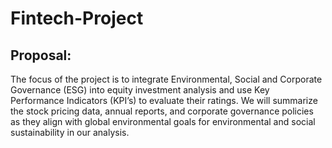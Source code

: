 # Fintech-Project
## Proposal:

The focus of the project is to integrate Environmental, Social and Corporate Governance (ESG) into equity investment analysis and use Key Performance Indicators (KPI’s) to evaluate their ratings. We will summarize the stock pricing data, annual reports, and corporate governance policies as they align with global environmental goals for environmental and social sustainability in our analysis.
